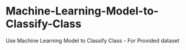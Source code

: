 # Machine-Learning-Model-to-Classify-Class
Use Machine Learning Model to Classify Class - For Provided dataset
